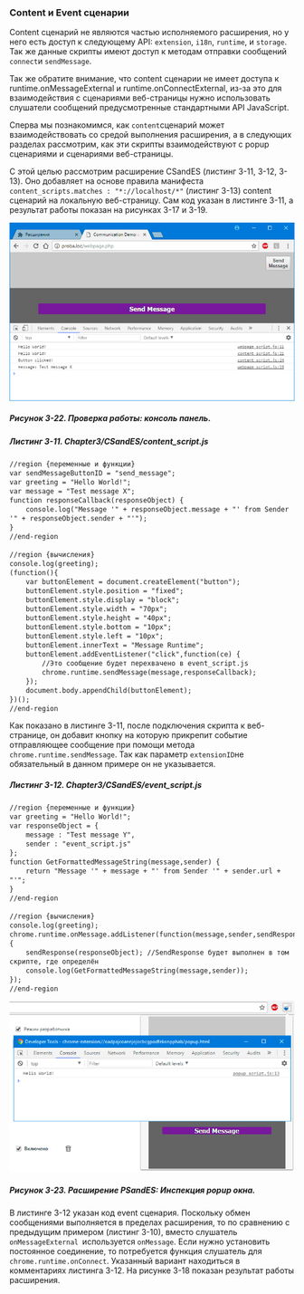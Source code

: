 ### Content и Event сценарии

Content сценарий не являются частью исполняемого расширения, но у него есть доступ к следующему API: `extension`, `i18n`, `runtime`, и `storage`. Так же данные скрипты имеют доступ к методам отправки сообщений `connect`и `sendMessage`.

Так же обратите внимание, что сontent сценарии не имеет доступа к runtime.onMessageExternal и runtime.onConnectExternal, из-за это для взаимодействия с сценариями веб-страницы нужно использовать слушатели сообщений предусмотренные стандартными API JavaScript.

Сперва мы познакомимся, как `content`сценарий может взаимодействовать со средой выполнения расширения, а в следующих разделах рассмотрим, как эти скрипты взаимодействуют с popup сценариями и сценариями веб-страницы.

С этой целью рассмотрим расширение CSandES  \(листинг 3-11, 3-12, 3-13\). Оно добавляет на основе правила манифеста `content_scripts.matches : "*://localhost/*"` \(листинг 3-13\) content сценарий на локальную веб-страницу. Сам код указан в листинге 3-11, а результат работы показан на рисунках 3-17 и 3-19.

![Рисунок 3-22. Проверка работы: консоль панель](/assets/figure-3-22.png)

##### Рисунок 3-22. _Проверка работы: консоль панель._

##### Листинг 3-11. _Chapter3/CSandES/content\_script.js_

```
//region {переменные и функции}
var sendMessageButtonID = "send_message";
var greeting = "Hello World!";
var message = "Test message X";
function responseCallback(responseObject) {
    console.log("Message '" + responseObject.message + "' from Sender '" + responseObject.sender + "'");
}
//end-region

//region {вычисления}
console.log(greeting);
(function(){
    var buttonElement = document.createElement("button");
    buttonElement.style.position = "fixed";
    buttonElement.style.display = "block";
    buttonElement.style.width = "70px";
    buttonElement.style.height = "40px";
    buttonElement.style.bottom = "10px";
    buttonElement.style.left = "10px";
    buttonElement.innerText = "Message Runtime";
    buttonElement.addEventListener("click",function(ce) {
        //Это сообщение будет перехвачено в event_script.js
        chrome.runtime.sendMessage(message,responseCallback);
    });
    document.body.appendChild(buttonElement);
})();
//end-region
```

Как показано в листинге 3-11, после подключения скрипта к веб-странице, он добавит кнопку на которую прикрепит событие отправляющее сообщение при помощи метода `chrome.runtime.sendMessage`. Так как параметр `extensionID`не обязательный в данном примере он не указывается.

##### Листинг 3-12. _Chapter3/CSandES/event\_script.js_

```
//region {переменные и функции}
var greeting = "Hello World!";
var responseObject = {
    message : "Test message Y",
    sender : "event_script.js"
};
function GetFormattedMessageString(message,sender) {
    return "Message '" + message + "' from Sender '" + sender.url + "'";
}
//end-region

//region {вычисления}
console.log(greeting);
chrome.runtime.onMessage.addListener(function(message,sender,sendResponse) {
    sendResponse(responseObject); //SendResponse будет выполнен в том скрипте, где определён
    console.log(GetFormattedMessageString(message,sender));
});
//end-region
```

![Рисунок 3-23. Расширение PSandES: Инспекция popup окна](/assets/figure-3-23.png)

##### Рисунок 3-23. _Расширение PSandES: Инспекция popup окна._

В листинге 3-12 указан код event сценария. Поскольку обмен сообщениями выполняется в пределах расширения, то по сравнению с предыдущим примером \(листинг 3-10\), вместо слушатель `onMessageExternal `используется `onMessage`. Если нужно установить постоянное соединение, то потребуется функция слушатель для `chrome.runtime.onConnect`. Указанный вариант находиться в комментариях листинга 3-12. На рисунке 3-18 показан результат работы расширения.



